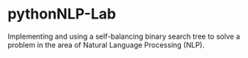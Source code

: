 # pythonNLP-Lab
Implementing and using a self-balancing binary search tree to solve a problem in the area of Natural Language Processing (NLP).
